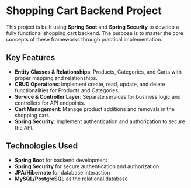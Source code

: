 # Shopping Cart Backend Project

This project is built using **Spring Boot** and **Spring Security** to develop a fully functional shopping cart backend. The purpose is to master the core concepts of these frameworks through practical implementation.

## Key Features

- **Entity Classes & Relationships**: Products, Categories, and Carts with proper mapping and relationships.
- **CRUD Operations**: Implement create, read, update, and delete functionalities for Products and Categories.
- **Service & Controller Layer**: Separate services for business logic and controllers for API endpoints.
- **Cart Management**: Manage product additions and removals in the shopping cart.
- **Spring Security**: Implement authentication and authorization to secure the API.

## Technologies Used

- **Spring Boot** for backend development
- **Spring Security** for secure authentication and authorization
- **JPA/Hibernate** for database interaction
- **MySQL/PostgreSQL** as the relational database

